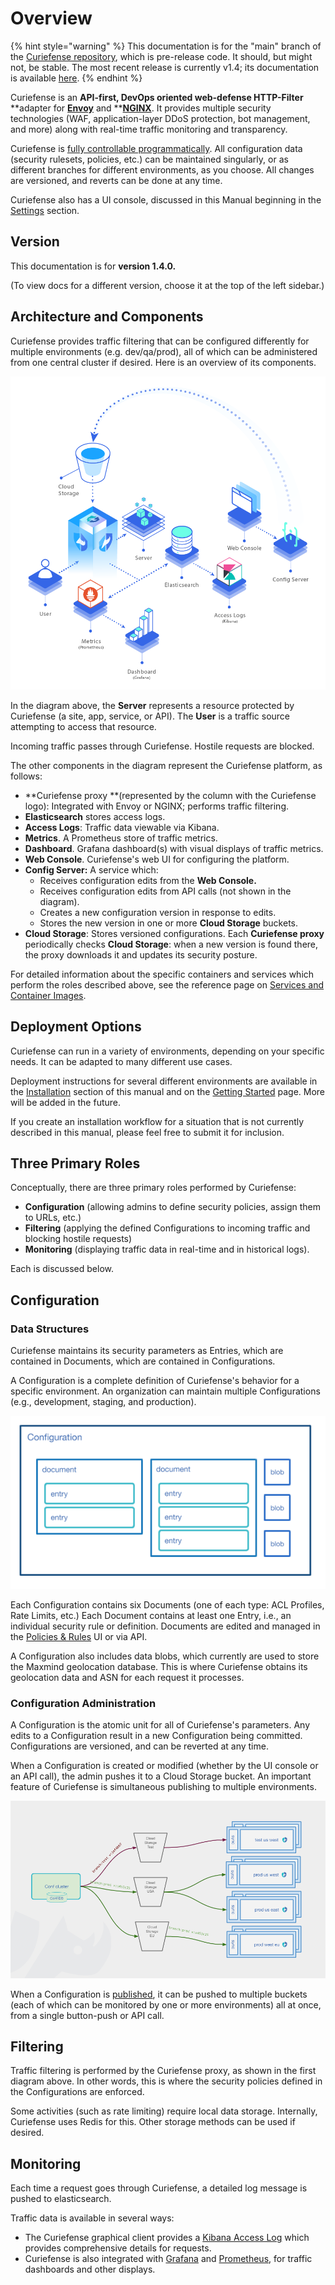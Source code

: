 # Overview



{% hint style="warning" %}
This documentation is for the "main" branch of the [Curiefense repository](https://github.com/curiefense/curiefense), which is pre-release code. It should, but might not, be stable. The most recent release is currently v1.4; its documentation is available [here](https://docs.curiefense.io/v/1.4.0/).
{% endhint %}

Curiefense is an **API-first, DevOps oriented web-defense HTTP-Filter** **adapter for **[**Envoy**](https://www.envoyproxy.io)** and **[**NGINX**](https://nginx.org/en/). It provides multiple security technologies (WAF, application-layer DDoS protection, bot management, and more) along with real-time traffic monitoring and transparency.

Curiefense is [fully controllable programmatically](settings/api/). All configuration data (security rulesets, policies, etc.) can be maintained singularly, or as different branches for different environments, as you choose. All changes are versioned, and reverts can be done at any time.

Curiefense also has a UI console, discussed in this Manual beginning in the [Settings](settings/policies-rules/) section. 

## Version

This documentation is for **version 1.4.0.**

(To view docs for a different version, choose it at the top of the left sidebar.)

## Architecture and Components

Curiefense provides traffic filtering that can be configured differently for multiple environments (e.g. dev/qa/prod), all of which can be administered from one central cluster if desired. Here is an overview of its components.

![Curiefense Components -- Flow and Relations](.gitbook/assets/isometric-services.png)

In the diagram above, the **Server** represents a resource protected by Curiefense (a site, app, service, or API). The **User** is a traffic source attempting to access that resource. 

Incoming traffic passes through Curiefense. Hostile requests are blocked.

The other components in the diagram represent the Curiefense platform, as follows:

* **Curiefense proxy **(represented by the column with the Curiefense logo): Integrated with Envoy or NGINX; performs traffic filtering. 
* **Elasticsearch** stores access logs.
* **Access Logs**: Traffic data viewable via Kibana.
* **Metrics**. A Prometheus store of traffic metrics.
* **Dashboard**. Grafana dashboard(s) with visual displays of traffic metrics.
* **Web Console**. Curiefense's web UI for configuring the platform.
* **Config Server:** A service which:
  * Receives configuration edits from the **Web Console.**
  * Receives configuration edits from API calls (not shown in the diagram).
  * Creates a new configuration version in response to edits.
  * Stores the new version in one or more **Cloud Storage** buckets.
* **Cloud Storage**: Stores versioned configurations. Each **Curiefense proxy** periodically checks **Cloud Storage**: when a new version is found there, the proxy downloads it and updates its security posture.

For detailed information about the specific containers and services which perform the roles described above, see the reference page on [Services and Container Images](reference/services-container-images.md).

## Deployment Options

Curiefense can run in a variety of environments, depending on your specific needs. It can be adapted to many different use cases. 

Deployment instructions for several different environments are available in the [Installation](installation/deployment-first-steps/) section of this manual and on the [Getting Started](installation/getting-started-with-curiefense.md) page. More will be added in the future.

If you create an installation workflow for a situation that is not currently described in this manual, please feel free to submit it for inclusion.

## Three Primary Roles

Conceptually, there are three primary roles performed by Curiefense:

* **Configuration** (allowing admins to define security policies, assign them to URLs, etc.)
* **Filtering** (applying the defined Configurations to incoming traffic and blocking hostile requests)
* **Monitoring** (displaying traffic data in real-time and in historical logs).

Each is discussed below.

## Configuration

### Data Structures

Curiefense maintains its security parameters as Entries, which are contained in Documents, which are contained in Configurations.

A Configuration is a complete definition of Curiefense's behavior for a specific environment. An organization can maintain multiple Configurations (e.g., development, staging, and production).

![](<.gitbook/assets/data-structures (1).png>)

Each Configuration contains six Documents (one of each type: ACL Profiles, Rate Limits, etc.) Each Document contains at least one Entry, i.e., an individual security rule or definition. Documents are edited and managed in the [Policies & Rules](settings/policies-rules/) UI or via API.

A Configuration also includes data blobs, which currently are used to store the Maxmind geolocation database. This is where Curiefense obtains its geolocation data and ASN for each request it processes.

### Configuration Administration

A Configuration is the atomic unit for all of Curiefense's parameters. Any edits to a Configuration result in a new Configuration being committed. Configurations are versioned, and can be reverted at any time.

When a Configuration is created or modified (whether by the UI console or an API call), the admin pushes it to a Cloud Storage bucket. An important feature of Curiefense is simultaneous publishing to multiple environments. 

![](<.gitbook/assets/Architecture - Multiple buckets.png>)

When a Configuration is [published](settings/publish-changes.md), it can be pushed to multiple buckets (each of which can be monitored by one or more environments) all at once, from a single button-push or API call.

## Filtering

Traffic filtering is performed by the Curiefense proxy, as shown in the first diagram above. In other words, this is where the security policies defined in the Configurations are enforced.

Some activities (such as rate limiting) require local data storage. Internally, Curiefense uses Redis for this. Other storage methods can be used if desired.

## Monitoring

Each time a request goes through Curiefense, a detailed log message is pushed to elasticsearch.

Traffic data is available in several ways:

* The Curiefense graphical client provides a [Kibana Access Log](analytics/kibana.md) which provides comprehensive details for requests.
* Curiefense is also integrated with [Grafana](https://github.com/grafana/grafana) and [Prometheus](https://github.com/prometheus/prometheus), for traffic dashboards and other displays.

